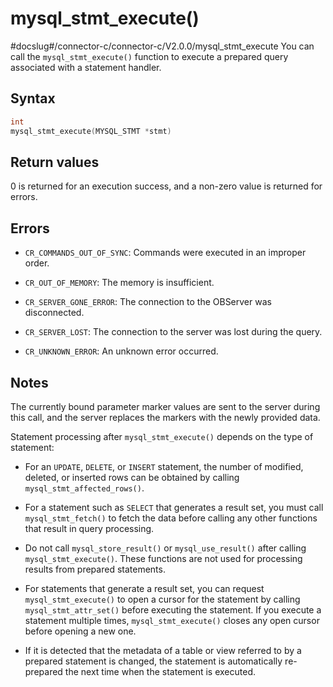 mysql_stmt_execute() 
=========================================
#docslug#/connector-c/connector-c/V2.0.0/mysql_stmt_execute
You can call the `mysql_stmt_execute()` function to execute a prepared query associated with a statement handler. 

Syntax 
---------------------------

```c
int
mysql_stmt_execute(MYSQL_STMT *stmt)
```



Return values 
----------------------------------

0 is returned for an execution success, and a non-zero value is returned for errors.

Errors 
---------------------------

* `CR_COMMANDS_OUT_OF_SYNC`: Commands were executed in an improper order.

  

* `CR_OUT_OF_MEMORY`: The memory is insufficient.

  

* `CR_SERVER_GONE_ERROR`: The connection to the OBServer was disconnected.

  

* `CR_SERVER_LOST`: The connection to the server was lost during the query.

  

* `CR_UNKNOWN_ERROR`: An unknown error occurred.

  




Notes 
--------------------------

The currently bound parameter marker values are sent to the server during this call, and the server replaces the markers with the newly provided data. 

Statement processing after `mysql_stmt_execute()` depends on the type of statement:

* For an `UPDATE`, `DELETE`, or `INSERT` statement, the number of modified, deleted, or inserted rows can be obtained by calling `mysql_stmt_affected_rows()`.

  

* For a statement such as `SELECT` that generates a result set, you must call `mysql_stmt_fetch()` to fetch the data before calling any other functions that result in query processing.

  

* Do not call `mysql_store_result()` or `mysql_use_result()` after calling `mysql_stmt_execute()`. These functions are not used for processing results from prepared statements.

  

* For statements that generate a result set, you can request `mysql_stmt_execute()` to open a cursor for the statement by calling `mysql_stmt_attr_set()` before executing the statement. If you execute a statement multiple times, `mysql_stmt_execute()` closes any open cursor before opening a new one.

  

* If it is detected that the metadata of a table or view referred to by a prepared statement is changed, the statement is automatically re-prepared the next time when the statement is executed.

  



